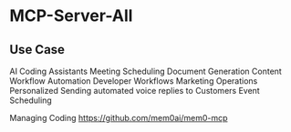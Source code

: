 # MCP-Server-All

## Use Case 
AI Coding Assistants
Meeting Scheduling
Document Generation
Content Workflow Automation
Developer Workflows
Marketing Operations
Personalized 
Sending automated voice replies to Customers
Event Scheduling

Managing Coding https://github.com/mem0ai/mem0-mcp
